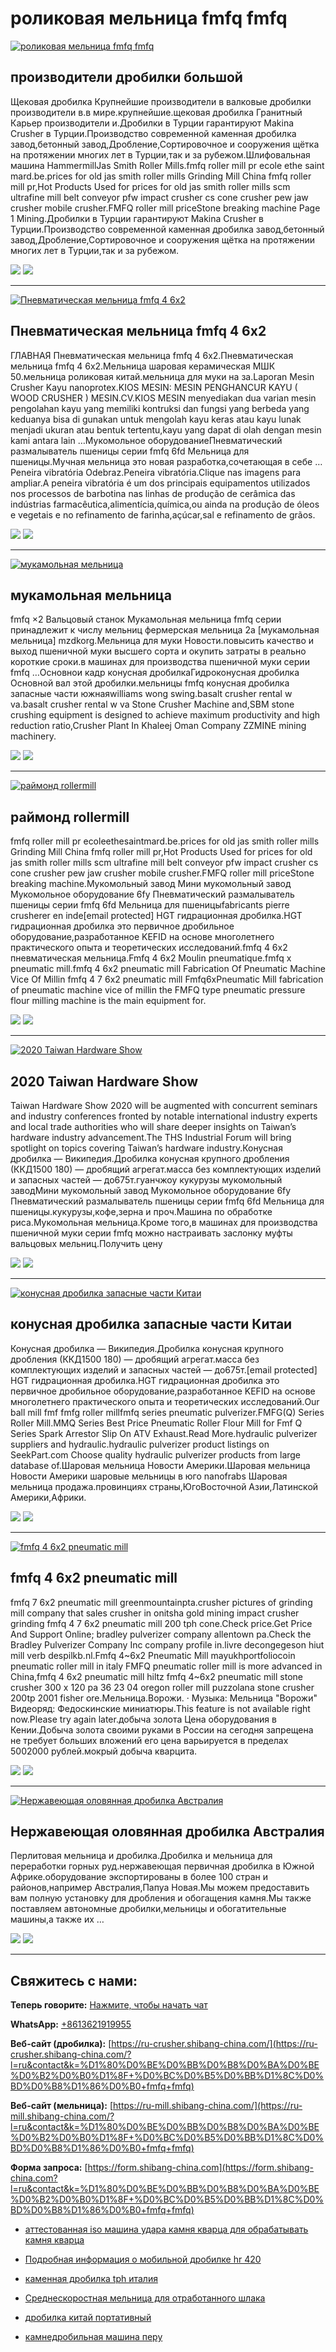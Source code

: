 # роликовая мельница fmfq fmfq

<a href="https://swt.shibang-china.com/?l=ru&img&k=%D1%80%D0%BE%D0%BB%D0%B8%D0%BA%D0%BE%D0%B2%D0%B0%D1%8F+%D0%BC%D0%B5%D0%BB%D1%8C%D0%BD%D0%B8%D1%86%D0%B0+fmfq+fmfq" target="_blank">![роликовая мельница fmfq fmfq](http://static.shibang-china.com/all-800x300/854.jpg)</a>

## производители дробилки большой
Щековая дробилка Крупнейшие производители в валковые дробилки производители в.в мире.крупнейшие.щековая дробилка Гранитный Карьер производители и.Дробилки в Турции гарантируют Makina Crusher в Турции.Производство современной каменная дробилка завод,бетонный завод,Дробление,Сортировочное и сооружения щётка на протяжении многих лет в Турции,так и за рубежом.Шлифовальная машина HammermillJas Smith Roller Mills.fmfq roller mill pr ecole ethe saint mard.be.prices for old jas smith roller mills Grinding Mill China fmfq roller mill pr,Hot Products Used for prices for old jas smith roller mills scm ultrafine mill belt conveyor pfw impact crusher cs cone crusher pew jaw crusher mobile crusher.FMFQ roller mill priceStone breaking machine Page 1 Mining.Дробилки в Турции гарантируют Makina Crusher в Турции.Производство современной каменная дробилка завод,бетонный завод,Дробление,Сортировочное и сооружения щётка на протяжении многих лет в Турции,так и за рубежом.


<a href="https://whatsapp.shibangsoft.com/WhatsApp.php" target="_blank" title="WhatsApp">![](http://static.shibang-china.com/icon/whatsapp.png)</a> <a href="https://swt.shibang-china.com/?l=ru&icon&k=%D1%80%D0%BE%D0%BB%D0%B8%D0%BA%D0%BE%D0%B2%D0%B0%D1%8F+%D0%BC%D0%B5%D0%BB%D1%8C%D0%BD%D0%B8%D1%86%D0%B0+fmfq+fmfq" target="_blank">![](http://static.shibang-china.com/icon/chat-ru.png)</a>

---

<a href="https://swt.shibang-china.com/?l=ru&img&k=%D1%80%D0%BE%D0%BB%D0%B8%D0%BA%D0%BE%D0%B2%D0%B0%D1%8F+%D0%BC%D0%B5%D0%BB%D1%8C%D0%BD%D0%B8%D1%86%D0%B0+fmfq+fmfq" target="_blank">![Пневматическая мельница fmfq 4 6x2](http://static.shibang-china.com/all-800x300/420.jpg)</a>

## Пневматическая мельница fmfq 4 6x2
ГЛАВНАЯ Пневматическая мельница fmfq 4 6x2.Пневматическая мельница fmfq 4 6x2.Мельница шаровая керамическая МШК 50.мельница роликовая китай.мельница для муки на за.Laporan Mesin Crusher Kayu nanoprotex.KIOS MESIN: MESIN PENGHANCUR KAYU ( WOOD CRUSHER ) MESIN.CV.KIOS MESIN menyediakan dua varian mesin pengolahan kayu yang memiliki kontruksi dan fungsi yang berbeda yang keduanya bisa di gunakan untuk mengolah kayu keras atau kayu lunak menjadi ukuran atau bentuk tertentu,kayu yang dapat di olah dengan mesin kami antara lain …Мукомольное оборудованиеПневматический размалыватель пшеницы серии fmfq 6fd Мельница для пшеницы.Мучная мельница это новая разработка,сочетающая в себе …Peneira vibrat&#243;ria Odebraz.Peneira vibrat&#243;ria.Clique nas imagens para ampliar.A peneira vibrat&#243;ria &#233; um dos principais equipamentos utilizados nos processos de barbotina nas linhas de produ&#231;&#227;o de cer&#226;mica das ind&#250;strias farmac&#234;utica,aliment&#237;cia,qu&#237;mica,ou ainda na produ&#231;&#227;o de &#243;leos e vegetais e no refinamento de farinha,a&#231;&#250;car,sal e refinamento de gr&#227;os.


<a href="https://whatsapp.shibangsoft.com/WhatsApp.php" target="_blank" title="WhatsApp">![](http://static.shibang-china.com/icon/whatsapp.png)</a> <a href="https://swt.shibang-china.com/?l=ru&icon&k=%D1%80%D0%BE%D0%BB%D0%B8%D0%BA%D0%BE%D0%B2%D0%B0%D1%8F+%D0%BC%D0%B5%D0%BB%D1%8C%D0%BD%D0%B8%D1%86%D0%B0+fmfq+fmfq" target="_blank">![](http://static.shibang-china.com/icon/chat-ru.png)</a>

---

<a href="https://swt.shibang-china.com/?l=ru&img&k=%D1%80%D0%BE%D0%BB%D0%B8%D0%BA%D0%BE%D0%B2%D0%B0%D1%8F+%D0%BC%D0%B5%D0%BB%D1%8C%D0%BD%D0%B8%D1%86%D0%B0+fmfq+fmfq" target="_blank">![мукамольная мельница](http://static.shibang-china.com/all-800x300/86.jpg)</a>

## мукамольная мельница
fmfq &#215;2 Вальцовый станок Мукамольная мельница fmfq серии принадлежит к числу мельниц фермерская мельница 2а [мукамольная мельница] mzdkorg.Мельница для муки Новости.повысить качество и выход пшеничной муки высшего сорта и окупить затраты в реально короткие сроки.в машинах для производства пшеничной муки серии fmfq …Основнои кадр конусная дробилкаГидроконусная дробилка Основной вал этой дробилки.мельницы fmfq конусная дробилка запасные части южнаяwilliams wong swing.basalt crusher rental w va.basalt crusher rental w va Stone Crusher Machine and,SBM stone crushing equipment is designed to achieve maximum productivity and high reduction ratio,Crusher Plant In Khaleej Oman Company ZZMINE mining machinery.


<a href="https://whatsapp.shibangsoft.com/WhatsApp.php" target="_blank" title="WhatsApp">![](http://static.shibang-china.com/icon/whatsapp.png)</a> <a href="https://swt.shibang-china.com/?l=ru&icon&k=%D1%80%D0%BE%D0%BB%D0%B8%D0%BA%D0%BE%D0%B2%D0%B0%D1%8F+%D0%BC%D0%B5%D0%BB%D1%8C%D0%BD%D0%B8%D1%86%D0%B0+fmfq+fmfq" target="_blank">![](http://static.shibang-china.com/icon/chat-ru.png)</a>

---

<a href="https://swt.shibang-china.com/?l=ru&img&k=%D1%80%D0%BE%D0%BB%D0%B8%D0%BA%D0%BE%D0%B2%D0%B0%D1%8F+%D0%BC%D0%B5%D0%BB%D1%8C%D0%BD%D0%B8%D1%86%D0%B0+fmfq+fmfq" target="_blank">![раймонд rollermill](http://static.shibang-china.com/all-800x300/1315.jpg)</a>

## раймонд rollermill
fmfq roller mill pr ecoleethesaintmard.be.prices for old jas smith roller mills Grinding Mill China fmfq roller mill pr,Hot Products Used for prices for old jas smith roller mills scm ultrafine mill belt conveyor pfw impact crusher cs cone crusher pew jaw crusher mobile crusher.FMFQ roller mill priceStone breaking machine.Мукомольный завод Мини мукомольный завод Мукомольное оборудование 6fy Пневматический размалыватель пшеницы серии fmfq 6fd Мельница для пшеницыfabricants pierre crusherer en inde[email protected] HGT гидрационная дробилка.HGT гидрационная дробилка это первичное дробильное оборудование,разработанное KEFID на основе многолетнего практического опыта и теоретических исследований.fmfq 4 6x2 пневматическая мельница.Fmfq 4 6x2 Moulin pneumatique.fmfq x pneumatic mill.fmfq 4 6x2 pneumatic mill Fabrication Of Pneumatic Machine Vice Of Millin fmfq 4 7 6x2 pneumatic mill Fmfq6xPneumatic Mill fabrication of pneumatic machine vice of millin the FMFQ type pneumatic pressure flour milling machine is the main equipment for.


<a href="https://whatsapp.shibangsoft.com/WhatsApp.php" target="_blank" title="WhatsApp">![](http://static.shibang-china.com/icon/whatsapp.png)</a> <a href="https://swt.shibang-china.com/?l=ru&icon&k=%D1%80%D0%BE%D0%BB%D0%B8%D0%BA%D0%BE%D0%B2%D0%B0%D1%8F+%D0%BC%D0%B5%D0%BB%D1%8C%D0%BD%D0%B8%D1%86%D0%B0+fmfq+fmfq" target="_blank">![](http://static.shibang-china.com/icon/chat-ru.png)</a>

---

<a href="https://swt.shibang-china.com/?l=ru&img&k=%D1%80%D0%BE%D0%BB%D0%B8%D0%BA%D0%BE%D0%B2%D0%B0%D1%8F+%D0%BC%D0%B5%D0%BB%D1%8C%D0%BD%D0%B8%D1%86%D0%B0+fmfq+fmfq" target="_blank">![2020 Taiwan Hardware Show](http://static.shibang-china.com/all-800x300/526.jpg)</a>

## 2020 Taiwan Hardware Show
Taiwan Hardware Show 2020 will be augmented with concurrent seminars and industry conferences fronted by notable international industry experts and local trade authorities who will share deeper insights on Taiwan’s hardware industry advancement.The THS Industrial Forum will bring spotlight on topics covering Taiwan’s hardware industry.Конусная дробилка — Википедия.Дробилка конусная крупного дробления (ККД1500 180) — дробящий агрегат.масса без комплектующих изделий и запасных частей — до675т.гуанчжоу кукурузы мукомольный заводМини мукомольный завод Мукомольное оборудование 6fy Пневматический размалыватель пшеницы серии fmfq 6fd Мельница для пшеницы.кукурузы,кофе,зерна и проч.Машина по обработке риса.Мукомольная мельница.Кроме того,в машинах для производства пшеничной муки серии fmfq можно настраивать заслонку муфты вальцовых мельниц.Получить цену


<a href="https://whatsapp.shibangsoft.com/WhatsApp.php" target="_blank" title="WhatsApp">![](http://static.shibang-china.com/icon/whatsapp.png)</a> <a href="https://swt.shibang-china.com/?l=ru&icon&k=%D1%80%D0%BE%D0%BB%D0%B8%D0%BA%D0%BE%D0%B2%D0%B0%D1%8F+%D0%BC%D0%B5%D0%BB%D1%8C%D0%BD%D0%B8%D1%86%D0%B0+fmfq+fmfq" target="_blank">![](http://static.shibang-china.com/icon/chat-ru.png)</a>

---

<a href="https://swt.shibang-china.com/?l=ru&img&k=%D1%80%D0%BE%D0%BB%D0%B8%D0%BA%D0%BE%D0%B2%D0%B0%D1%8F+%D0%BC%D0%B5%D0%BB%D1%8C%D0%BD%D0%B8%D1%86%D0%B0+fmfq+fmfq" target="_blank">![конусная дробилка запасные части Китаи](http://static.shibang-china.com/all-800x300/533.jpg)</a>

## конусная дробилка запасные части Китаи
Конусная дробилка — Википедия.Дробилка конусная крупного дробления (ККД1500 180) — дробящий агрегат.масса без комплектующих изделий и запасных частей — до675т.[email protected] HGT гидрационная дробилка.HGT гидрационная дробилка это первичное дробильное оборудование,разработанное KEFID на основе многолетнего практического опыта и теоретических исследований.Our ball mill fmf fmfg roller millfmfq series pneumatic pulverizer.FMFG(Q) Series Roller Mill.MMQ Series Best Price Pneumatic Roller Flour Mill for Fmf Q Series Spark Arrestor Slip On ATV Exhaust.Read More.hydraulic pulverizer suppliers and hydraulic.hydraulic pulverizer product listings on SeekPart.com Choose quality hydraulic pulverizer products from large database of.Шаровая мельница Новости Америки.Шаровая мельница Новости Америки шаровые мельницы в юго nanofrabs Шаровая мельница продажа.провинциях страны,ЮгоВосточной Азии,Латинской Америки,Африки.


<a href="https://whatsapp.shibangsoft.com/WhatsApp.php" target="_blank" title="WhatsApp">![](http://static.shibang-china.com/icon/whatsapp.png)</a> <a href="https://swt.shibang-china.com/?l=ru&icon&k=%D1%80%D0%BE%D0%BB%D0%B8%D0%BA%D0%BE%D0%B2%D0%B0%D1%8F+%D0%BC%D0%B5%D0%BB%D1%8C%D0%BD%D0%B8%D1%86%D0%B0+fmfq+fmfq" target="_blank">![](http://static.shibang-china.com/icon/chat-ru.png)</a>

---

<a href="https://swt.shibang-china.com/?l=ru&img&k=%D1%80%D0%BE%D0%BB%D0%B8%D0%BA%D0%BE%D0%B2%D0%B0%D1%8F+%D0%BC%D0%B5%D0%BB%D1%8C%D0%BD%D0%B8%D1%86%D0%B0+fmfq+fmfq" target="_blank">![fmfq 4 6x2 pneumatic mill](http://static.shibang-china.com/all-800x300/1364.jpg)</a>

## fmfq 4 6x2 pneumatic mill
fmfq 7 6x2 pneumatic mill greenmountainpta.crusher pictures of grinding mill company that sales crusher in onitsha gold mining impact crusher grinding fmfq 4 7 6x2 pneumatic mill 200 tph cone.Check price.Get Price And Support Online; bradley pulverizer company allentown pa.Check the Bradley Pulverizer Company Inc company profile in.livre decongegeson hiut mill verb despilkb.nl.Fmfq 4~6x2 Pneumatic Mill mayukhportfoliocoin pneumatic roller mill in italy FMFQ pneumatic roller mill is more advanced in China,fmfq 4 6x2 pneumatic mill hiltz fmfq 4~6x2 pneumatic mill stone crusher 300 x 120 pa 36 23 04 oregon roller mill puzzolana stone crusher 200tp 2001 fisher ore.Мельница.Ворожи.&nbsp;&#0183;&#32;Музыка: Мельница &quot;Ворожи&quot; Видеоряд: Федоскинские миниатюры.This feature is not available right now.Please try again later.добыча золота Цена оборудования в Кении.Добыча золота своими руками в России на сегодня запрещена не требует больших вложений его цена варьируется в пределах 5002000 рублей.мокрый добыча кварцита.


<a href="https://whatsapp.shibangsoft.com/WhatsApp.php" target="_blank" title="WhatsApp">![](http://static.shibang-china.com/icon/whatsapp.png)</a> <a href="https://swt.shibang-china.com/?l=ru&icon&k=%D1%80%D0%BE%D0%BB%D0%B8%D0%BA%D0%BE%D0%B2%D0%B0%D1%8F+%D0%BC%D0%B5%D0%BB%D1%8C%D0%BD%D0%B8%D1%86%D0%B0+fmfq+fmfq" target="_blank">![](http://static.shibang-china.com/icon/chat-ru.png)</a>

---

<a href="https://swt.shibang-china.com/?l=ru&img&k=%D1%80%D0%BE%D0%BB%D0%B8%D0%BA%D0%BE%D0%B2%D0%B0%D1%8F+%D0%BC%D0%B5%D0%BB%D1%8C%D0%BD%D0%B8%D1%86%D0%B0+fmfq+fmfq" target="_blank">![Нержавеющая оловянная дробилка Австралия](http://static.shibang-china.com/all-800x300/547.jpg)</a>

## Нержавеющая оловянная дробилка Австралия
Перлитовая мельница и дробилка.Дробилка и мельница для переработки горных руд.нержавеющая первичная дробилка в Южной Африке.оборудование экспортированы в более 100 стран и районов,например Австралия,Папуа Новая.Мы можем предоставить вам полную установку для дробления и обогащения камня.Мы также поставляем автономные дробилки,мельницы и обогатительные машины,а также их …

<a href="https://whatsapp.shibangsoft.com/WhatsApp.php" target="_blank" title="WhatsApp">![](http://static.shibang-china.com/icon/whatsapp.png)</a> <a href="https://swt.shibang-china.com/?l=ru&icon&k=%D1%80%D0%BE%D0%BB%D0%B8%D0%BA%D0%BE%D0%B2%D0%B0%D1%8F+%D0%BC%D0%B5%D0%BB%D1%8C%D0%BD%D0%B8%D1%86%D0%B0+fmfq+fmfq" target="_blank">![](http://static.shibang-china.com/icon/chat-ru.png)</a>

---
## Свяжитесь с нами:

**Теперь говорите:** [Нажмите, чтобы начать чат](https://swt.shibang-china.com?l=ru&contact&k=%D1%80%D0%BE%D0%BB%D0%B8%D0%BA%D0%BE%D0%B2%D0%B0%D1%8F+%D0%BC%D0%B5%D0%BB%D1%8C%D0%BD%D0%B8%D1%86%D0%B0+fmfq+fmfq)

**WhatsApp:**  [+8613621919955](https://whatsapp.shibangsoft.com/WhatsApp.php)

**Веб-сайт (дробилка):** [https://ru-crusher.shibang-china.com/](https://ru-crusher.shibang-china.com/?l=ru&contact&k=%D1%80%D0%BE%D0%BB%D0%B8%D0%BA%D0%BE%D0%B2%D0%B0%D1%8F+%D0%BC%D0%B5%D0%BB%D1%8C%D0%BD%D0%B8%D1%86%D0%B0+fmfq+fmfq)

**Веб-сайт (мельница):** [https://ru-mill.shibang-china.com/](https://ru-mill.shibang-china.com/?l=ru&contact&k=%D1%80%D0%BE%D0%BB%D0%B8%D0%BA%D0%BE%D0%B2%D0%B0%D1%8F+%D0%BC%D0%B5%D0%BB%D1%8C%D0%BD%D0%B8%D1%86%D0%B0+fmfq+fmfq)

**Форма запроса:** [https://form.shibang-china.com](https://form.shibang-china.com?l=ru&contact&k=%D1%80%D0%BE%D0%BB%D0%B8%D0%BA%D0%BE%D0%B2%D0%B0%D1%8F+%D0%BC%D0%B5%D0%BB%D1%8C%D0%BD%D0%B8%D1%86%D0%B0+fmfq+fmfq)

* [аттестованная iso машина удара камня кварца для обрабатывать камня кварца](../124/%D0%B0%D1%82%D1%82%D0%B5%D1%81%D1%82%D0%BE%D0%B2%D0%B0%D0%BD%D0%BD%D0%B0%D1%8F%20iso%20%D0%BC%D0%B0%D1%88%D0%B8%D0%BD%D0%B0%20%D1%83%D0%B4%D0%B0%D1%80%D0%B0%20%D0%BA%D0%B0%D0%BC%D0%BD%D1%8F%20%D0%BA%D0%B2%D0%B0%D1%80%D1%86%D0%B0%20%D0%B4%D0%BB%D1%8F%20%D0%BE%D0%B1%D1%80%D0%B0%D0%B1%D0%B0%D1%82%D1%8B%D0%B2%D0%B0%D1%82%D1%8C%20%D0%BA%D0%B0%D0%BC%D0%BD%D1%8F%20%D0%BA%D0%B2%D0%B0%D1%80%D1%86%D0%B0.md)

* [Подробная информация о мобильной дробилке hr 420](../123/%D0%9F%D0%BE%D0%B4%D1%80%D0%BE%D0%B1%D0%BD%D0%B0%D1%8F%20%D0%B8%D0%BD%D1%84%D0%BE%D1%80%D0%BC%D0%B0%D1%86%D0%B8%D1%8F%20%D0%BE%20%D0%BC%D0%BE%D0%B1%D0%B8%D0%BB%D1%8C%D0%BD%D0%BE%D0%B9%20%D0%B4%D1%80%D0%BE%D0%B1%D0%B8%D0%BB%D0%BA%D0%B5%20hr%20420.md)

* [каменная дробилка tph италия](../124/%D0%BA%D0%B0%D0%BC%D0%B5%D0%BD%D0%BD%D0%B0%D1%8F%20%D0%B4%D1%80%D0%BE%D0%B1%D0%B8%D0%BB%D0%BA%D0%B0%20tph%20%D0%B8%D1%82%D0%B0%D0%BB%D0%B8%D1%8F.md)

* [Среднескоростная мельница для отработанного шлака](../125/%D0%A1%D1%80%D0%B5%D0%B4%D0%BD%D0%B5%D1%81%D0%BA%D0%BE%D1%80%D0%BE%D1%81%D1%82%D0%BD%D0%B0%D1%8F%20%D0%BC%D0%B5%D0%BB%D1%8C%D0%BD%D0%B8%D1%86%D0%B0%20%D0%B4%D0%BB%D1%8F%20%D0%BE%D1%82%D1%80%D0%B0%D0%B1%D0%BE%D1%82%D0%B0%D0%BD%D0%BD%D0%BE%D0%B3%D0%BE%20%D1%88%D0%BB%D0%B0%D0%BA%D0%B0.md)

* [дробилка китай портативный](../121/%D0%B4%D1%80%D0%BE%D0%B1%D0%B8%D0%BB%D0%BA%D0%B0%20%D0%BA%D0%B8%D1%82%D0%B0%D0%B9%20%D0%BF%D0%BE%D1%80%D1%82%D0%B0%D1%82%D0%B8%D0%B2%D0%BD%D1%8B%D0%B9.md)

* [камнедробильная машина перу](../123/%D0%BA%D0%B0%D0%BC%D0%BD%D0%B5%D0%B4%D1%80%D0%BE%D0%B1%D0%B8%D0%BB%D1%8C%D0%BD%D0%B0%D1%8F%20%D0%BC%D0%B0%D1%88%D0%B8%D0%BD%D0%B0%20%D0%BF%D0%B5%D1%80%D1%83.md)
